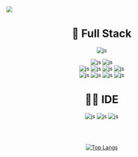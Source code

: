 <img src="https://images.unsplash.com/photo-1612892483236-52d32a0e0ac1?q=80&w=2070&auto=format&fit=crop&ixlib=rb-4.0.3&ixid=M3wxMjA3fDB8MHxwaG90by1wYWdlfHx8fGVufDB8fHx8fA%3D%3D" />
<div align="center">
  
<h1>🚀 Full Stack</h1> 

![js](https://img.shields.io/badge/java-007396?style=for-the-badge&logo=OpenJDK&logoColor=white)


![js](https://img.shields.io/badge/Mysql-5a9e6f?style=for-the-badge&logo=Mysql&logoColor=white)
![js](https://img.shields.io/badge/Oracle-f4de9a?style=for-the-badge&logo=Oracle&logoColor=white)
<br>
![js](https://img.shields.io/badge/HTML-E34F26?style=for-the-badge&logo=html5&logoColor=white)
![js](https://img.shields.io/badge/CSS-d94c4c?&style=for-the-badge&logo=css3&logoColor=white)
![js](https://img.shields.io/badge/oracle-F80000?style=for-the-badge&logo=oracle&logoColor=white)
![js](https://img.shields.io/badge/mysql-4479A1?style=for-the-badge&logo=mysql&logoColor=white)
<br>
![js](https://img.shields.io/badge/JavaScript-fda026?style=for-the-badge&logo=JavaScript&logoColor=white)
![js](https://img.shields.io/badge/TypeScript-ffff66?style=for-the-badge&logo=typescript&logoColor=white)
![js](https://img.shields.io/badge/Spring-6DB33F?style=for-the-badge&logo=Spring&logoColor=white)
![js](https://img.shields.io/badge/springboot-6DB33F?style=for-the-badge&logo=springboot&logoColor=white)

<h1>👩‍💻 IDE</h1> 

![js](https://img.shields.io/badge/Eclipse-f3e5ab?style=for-the-badge&logo=eclipse&logoColor=white)
![js](https://img.shields.io/badge/IntelliJ_IDEA-ff8c69.svg?style=for-the-badge&logo=intellij-idea&logoColor=white)
![js](https://img.shields.io/badge/Visual_Studio_Code-0000ff?style=for-the-badge&logo=visual%20studio%20code&logoColor=white)
<br/><br/><br/><br/>


[![Top Langs](https://github-readme-stats.vercel.app/api/top-langs/?username=welcomeglory)](https://github.com/anuraghazra/github-readme-stats)
</div>






